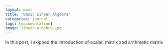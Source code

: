 ```yaml
---
layout: post
title: "Basic Linear Algebra"
categories: journal
tags: [documentation]
image: linear-algebra.jpg
---
```

In this post, I skipped the introduction of scalar, matrix and arithmetic matrix
<!--stackedit_data:
eyJoaXN0b3J5IjpbODUyMzA0MDEyLC03Nzk0MTQ2NzMsMTU3Mz
g1MDE2OF19
-->